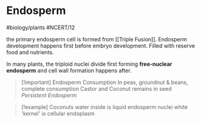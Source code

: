 # Endosperm 
#biology/plants  #NCERT/12 

the primary endosperm cell is formed from [[Triple Fusion]]. 
Endosperm development happens first before embryo development. Filled with reserve food and nutrients.

In many plants, the triploid nuclei divide first forming **free-nuclear endosperm** and cell wall formation happens after.

> [!important] Endosperm Consumption
> In peas, groundnut & beans, complete consumption
> Castor and Coconut remains in seed *Persistent Endosperm*

> [!example] Coconuts
> water inside is liquid endosperm nuclei
> white 'kernel' is cellular endoplasm
 